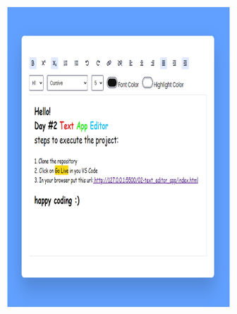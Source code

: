 <p align="center">
  <img align="center" src="https://github.com/RemyA94/100_day_of_Js_coding/blob/main/02-text_editor_app/text_app_editor.png" width="750" height="680">
</p>
